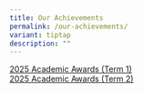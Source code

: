 ```yaml
---
title: Our Achievements
permalink: /our-achievements/
variant: tiptap
description: ""
---
```

<p><a href="https://www.bendemeerpri.moe.edu.sg/school-information/2022-our-achievements/academic-awards/" rel="noopener nofollow" target="_blank">2025 Academic Awards (Term 1)</a>
<br><a href="https://www.bendemeerpri.moe.edu.sg/2024-academic-awards-term-2/" rel="noopener nofollow" target="_blank">2025 Academic Awards (Term 2)</a>
</p>